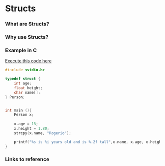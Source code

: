 # Structs

### What are Structs?

### Why use Structs?

### Example in C
[Execute this code here](/02_structs/_definition)
```c
#include <stdio.h>

typedef struct {
    int age;
    float height;
    char name[];
} Person;


int main (){
    Person x;
    
    x.age = 18;
    x.height = 1.80;
    strcpy(x.name, "Rogerio");

    printf("%s is %i years old and is %.2f tall",x.name, x.age, x.height);
}
```

### Links to reference